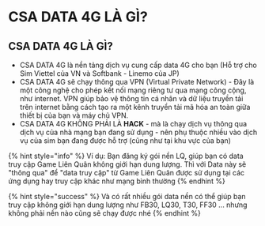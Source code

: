 # CSA DATA 4G LÀ GÌ?

## CSA DATA 4G LÀ GÌ?

* CSA DATA 4G là nền tảng dịch vụ cung cấp data 4G cho bạn (Hỗ trợ cho Sim Viettel của VN và Softbank - Linemo của JP)
* CSA DATA 4G sẽ chạy thông qua VPN (Virtual Private Network) - Đây là một công nghệ cho phép kết nối mạng riêng tư qua mạng công cộng, như internet. VPN giúp bảo vệ thông tin cá nhân và dữ liệu truyền tải trên internet bằng cách tạo ra một kênh truyền tải mã hóa an toàn giữa thiết bị của bạn và máy chủ VPN.
* CSA DATA 4G KHÔNG PHẢI LÀ **HACK** - mà là chạy dịch vụ thông qua dịch vụ của nhà mạng bạn đang sử dụng - nên phụ thuộc nhiều vào dịch vụ của sim bạn đang được hỗ trợ (cũng như tại khu vực của bạn)

{% hint style="info" %}
Ví dụ: Bạn đăng ký gói nền LQ, giúp bạn có data truy cập Game Liên Quân không giới hạn dung lượng. Thì với Data này sẽ "thông qua" để "data truy cập" từ Game Liên Quân được sử dụng tại các ứng dụng hay truy cập khác như mạng bình thường
{% endhint %}

{% hint style="success" %}
Và có rất nhiều gói data nền có thể giúp bạn truy cập không giới hạn dung lượng như FB30, LQ30, T30, FF30 ... nhưng không phải nền nào cũng sẽ chạy được nhé
{% endhint %}
